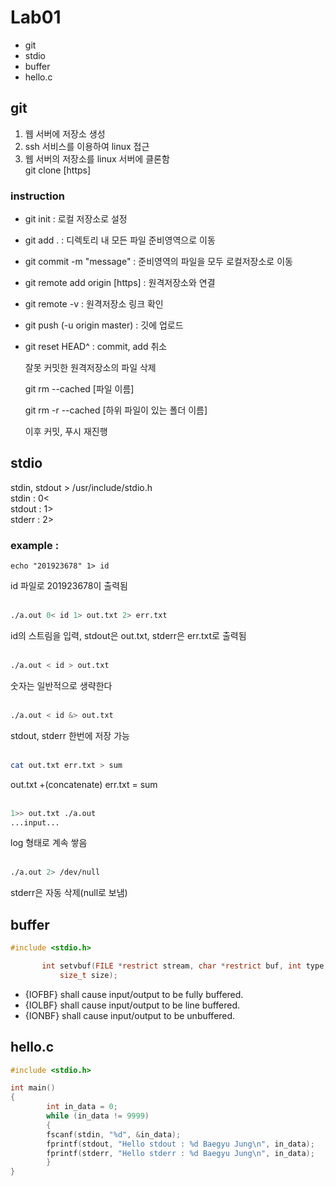 # Lab01
* git
* stdio
* buffer
* hello.c

## git
1. 웹 서버에 저장소 생성
2. ssh 서비스를 이용하여 linux 접근
3. 웹 서버의 저장소를 linux 서버에 클론함<br/>
  git clone [https]

### instruction
* git init : 로컬 저장소로 설정

* git add . : 디렉토리 내 모든 파일 준비영역으로 이동

* git commit -m "message" : 준비영역의 파일을 모두 로컬저장소로 이동

* git remote add origin [https] : 원격저장소와 연결

* git remote -v : 원격저장소 링크 확인

* git push (-u origin master) : 깃에 업로드

* git reset HEAD^ : commit, add 취소

  잘못 커밋한 원격저장소의 파일 삭제

  git rm --cached [파일 이름]

  git rm -r --cached [하위 파일이 있는 폴더 이름]

  이후 커밋, 푸시 재진행

## stdio
stdin, stdout > /usr/include/stdio.h<br/>
stdin : 0<<br/>
stdout : 1><br/>
stderr : 2>
### example :
```{.bash}
echo "201923678" 1> id
```
id 파일로 201923678이 출력됨<br/><br/>
```bash
./a.out 0< id 1> out.txt 2> err.txt
```
id의 스트림을 입력, stdout은 out.txt, stderr은 err.txt로 출력됨<br/><br/>
```bash
./a.out < id > out.txt
```
숫자는 일반적으로 생략한다<br/><br/>
```bash
./a.out < id &> out.txt
```
stdout, stderr 한번에 저장 가능<br/><br/>
```bash
cat out.txt err.txt > sum
```
out.txt +(concatenate) err.txt = sum<br/><br/>
```bash
1>> out.txt ./a.out
...input...
```
log 형태로 계속 쌓음<br/><br/>
```bash
./a.out 2> /dev/null
```
stderr은 자동 삭제(null로 보냄)

## buffer
```c
#include <stdio.h>

       int setvbuf(FILE *restrict stream, char *restrict buf, int type,
           size_t size);
```

* {IOFBF} shall cause input/output to be fully buffered.
* {IOLBF} shall cause input/output to be line buffered.
* {IONBF} shall cause input/output to be unbuffered.

## hello.c

```c
#include <stdio.h>

int main()
{
        int in_data = 0;
        while (in_data != 9999)
        {
        fscanf(stdin, "%d", &in_data);
        fprintf(stdout, "Hello stdout : %d Baegyu Jung\n", in_data);
        fprintf(stderr, "Hello stderr : %d Baegyu Jung\n", in_data);
        }
}
```
